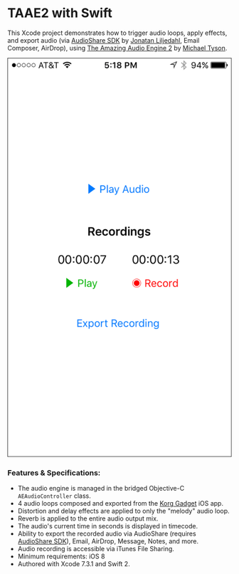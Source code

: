 # TAAE2 with Swift

This Xcode project demonstrates how to trigger audio loops, apply effects, and export audio (via [AudioShare SDK](https://github.com/lijon/AudioShareSDK) by [Jonatan Liljedahl](https://github.com/lijon), Email Composer, AirDrop), using [The Amazing Audio Engine 2](https://github.com/TheAmazingAudioEngine/TheAmazingAudioEngine2) by [Michael Tyson](https://github.com/michaeltyson).

![TAAE2-Swift](assets/screenshot.png)

### Features & Specifications:

* The audio engine is managed in the bridged Objective-C `AEAudioController` class.
* 4 audio loops composed and exported from the [Korg Gadget](https://itunes.apple.com/us/app/korg-gadget/id791077159?mt=8&at=10l3KX&ct=github-gadget) iOS app.
* Distortion and delay effects are applied to only the "melody" audio loop.
* Reverb is applied to the entire audio output mix.
* The audio's current time in seconds is displayed in timecode.
* Ability to export the recorded audio via AudioShare (requires [AudioShare SDK](https://github.com/lijon/AudioShareSDK)), Email, AirDrop, Message, Notes, and more.
* Audio recording is accessible via iTunes File Sharing.
* Minimum requirements: iOS 8
* Authored with Xcode 7.3.1 and Swift 2.
